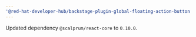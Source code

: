 ```yaml
---
'@red-hat-developer-hub/backstage-plugin-global-floating-action-button': patch
---
```


Updated dependency `@scalprum/react-core` to `0.10.0`.
